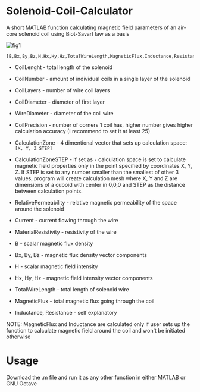 # Solenoid-Coil-Calculator
A short MATLAB function calculating magnetic field parameters of an air-core solenoid coil using Biot-Savart law as a basis

![fig1](https://github.com/user-attachments/assets/6af4477c-427c-4134-b00d-e4dc92d716ca)


```
[B,Bx,By,Bz,H,Hx,Hy,Hz,TotalWireLength,MagneticFlux,Inductance,Resistance]=CoilCalculator(CoilLength,CoilNumber,CoilLayers,CoilDiameter,WireDiameter,CoilPrecision,CalculationZone,RelativePermeability,Current,MaterialResistivity)
```
- CoilLenght - total length of the solenoid
- CoilNumber - amount of individual coils in a single layer of the solenoid
- CoilLayers - number of wire coil layers
- CoilDiameter - diameter of first layer
- WireDiameter - diameter of the coil wire
- CoilPrecision - number of corners 1 coil has, higher number gives higher calculation accuracy (I recommend to set it at least 25)
- CalculationZone - 4 dimentional vector that sets up calculation space: \
    `[X, Y, Z STEP]`
- CalculationZoneSTEP - if set as `-` calculation space is set to calculate magnetic field properties only in the point specified by coordinates X, Y, Z. If STEP is set to any number smaller than the smallest of other 3 values, program will create calculation mesh where X, Y and Z are dimensions of a cuboid with center in 0,0,0 and STEP as the distance between calculation points.
- RelativePermeability - relative magnetic permeability of the space around the solenoid
- Current - current flowing through the wire
- MaterialResistivity - resistivity of the wire

- B - scalar magnetic flux density
- Bx, By, Bz - magnetic flux density vector components
- H - scalar magnetic field intensity
- Hx, Hy, Hz - magnetic field intensity vector components
- TotalWireLength - total length of solenoid wire
- MagneticFlux - total magnetic flux going through the coil
- Inductance, Resistance - self explanatory

NOTE: MagneticFlux and Inductance are calculated only if user sets up the function to calculate magnetic field around the coil and won't be initiated otherwise

# Usage
Download the .m file and run it as any other function in either MATLAB or GNU Octave
